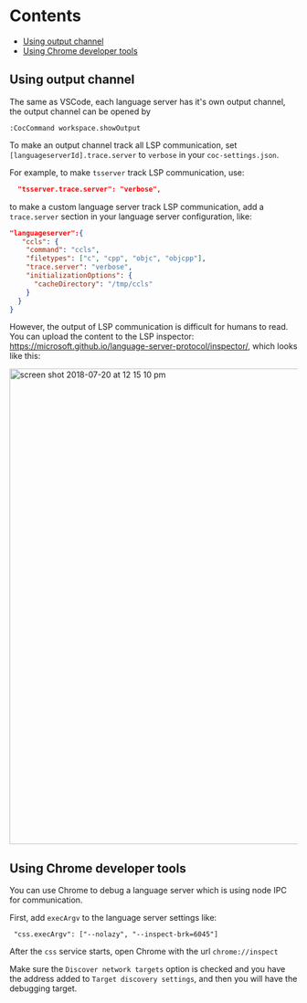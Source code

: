 # Contents

* [Using output channel](https://github.com/neoclide/coc.nvim/wiki/Debug-language-server#using-output-channel)
* [Using Chrome developer tools](https://github.com/neoclide/coc.nvim/wiki/Debug-language-server#using-chrome-developer-tools)

## Using output channel

The same as VSCode, each language server has it's own output channel, the output channel can be opened by

```
:CocCommand workspace.showOutput
```

To make an output channel track all LSP communication, set `[languageserverId].trace.server` to `verbose` in your `coc-settings.json`.

For example, to make `tsserver` track LSP communication, use:

``` json
  "tsserver.trace.server": "verbose",
```

to make a custom language server track LSP communication, add a `trace.server` section in your language server configuration, like:

``` json
"languageserver":{
   "ccls": {
    "command": "ccls",
    "filetypes": ["c", "cpp", "objc", "objcpp"],
    "trace.server": "verbose",
    "initializationOptions": {
      "cacheDirectory": "/tmp/ccls"
    }
  }
}
```

However, the output of LSP communication is difficult for humans to read. You can upload the content to the LSP inspector: https://microsoft.github.io/language-server-protocol/inspector/, which looks like this:

<img width="833" alt="screen shot 2018-07-20 at 12 15 10 pm" src="https://user-images.githubusercontent.com/251450/42982989-c32a21d2-8c16-11e8-84ea-630497a24900.png">

## Using Chrome developer tools

You can use Chrome to debug a language server which is using node IPC for communication.

First, add `execArgv` to the language server settings like:

```
 "css.execArgv": ["--nolazy", "--inspect-brk=6045"]
```

After the `css` service starts, open Chrome with the url `chrome://inspect`

Make sure the `Discover network targets` option is checked and you have the address added to `Target discovery settings`, and then you will have the debugging target.